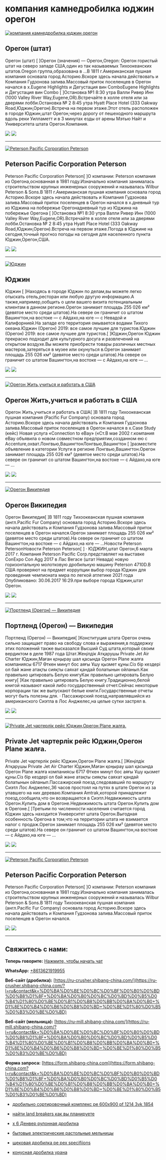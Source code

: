 # компания камнедробилка юджин орегон

<a href="https://swt.shibang-china.com/?l=ru&img&k=%D0%BA%D0%BE%D0%BC%D0%BF%D0%B0%D0%BD%D0%B8%D1%8F+%D0%BA%D0%B0%D0%BC%D0%BD%D0%B5%D0%B4%D1%80%D0%BE%D0%B1%D0%B8%D0%BB%D0%BA%D0%B0+%D1%8E%D0%B4%D0%B6%D0%B8%D0%BD+%D0%BE%D1%80%D0%B5%D0%B3%D0%BE%D0%BD" target="_blank">![компания камнедробилка юджин орегон](http://static.shibang-china.com/all-800x300/1194.jpg)</a>

## Орегон (штат)
Орегон (штат) [ ]Орегон (значения) — Орегон,Oregon: Орегон гористый штат на северо западе США,один из так называемых Тихоокеанских штатов.Oregon группа,образована в …В 1811 г.Американская пушная компания основала город Асторию.Вскоре здесь начала действовать и Компания Гудзонова залива.Массовый приток поселенцев в Орегон начался в х.Eugene Highlights и Дегустация вин ComboEugene Highlights и Дегустация вин Combo [ ]Остановка №1 8:30 утра Валли Ривер Инн (1000 Valley River Way,Eugene,OR).Встречайте в холле отеля или за дверями лобби.Остановка № 2 8:45 утра Hyatt Place Hotel (333 Oakway Road,Юджин,Орегон).Встреча на первом этаже.Этот отель расположен в городе Юджин,штат Орегон,через дорогу от пешеходного маршрута вдоль реки Уилламетт и в 3 минутах езды от арены Мэтью Найт и Университета штата Орегон.Компания.


<a href="https://whatsapp.shibangsoft.com/WhatsApp.php" target="_blank" title="WhatsApp">![](http://static.shibang-china.com/icon/whatsapp.png)</a> <a href="https://swt.shibang-china.com/?l=ru&icon&k=%D0%BA%D0%BE%D0%BC%D0%BF%D0%B0%D0%BD%D0%B8%D1%8F+%D0%BA%D0%B0%D0%BC%D0%BD%D0%B5%D0%B4%D1%80%D0%BE%D0%B1%D0%B8%D0%BB%D0%BA%D0%B0+%D1%8E%D0%B4%D0%B6%D0%B8%D0%BD+%D0%BE%D1%80%D0%B5%D0%B3%D0%BE%D0%BD" target="_blank">![](http://static.shibang-china.com/icon/chat-ru.png)</a>

---

<a href="https://swt.shibang-china.com/?l=ru&img&k=%D0%BA%D0%BE%D0%BC%D0%BF%D0%B0%D0%BD%D0%B8%D1%8F+%D0%BA%D0%B0%D0%BC%D0%BD%D0%B5%D0%B4%D1%80%D0%BE%D0%B1%D0%B8%D0%BB%D0%BA%D0%B0+%D1%8E%D0%B4%D0%B6%D0%B8%D0%BD+%D0%BE%D1%80%D0%B5%D0%B3%D0%BE%D0%BD" target="_blank">![Peterson Pacific Corporation Peterson](http://static.shibang-china.com/all-800x300/1523.jpg)</a>

## Peterson Pacific Corporation Peterson
Peterson Pacific Corporation Peterson[ ]О компании: Peterson компания из Орегона,основанная в 1981 году.Изначально компания занималась строительством крупных инженерных сооружений и называлась Wilbur Peterson &amp; Sons.В 1811 г.Американская пушная компания основала город Асторию.Вскоре здесь начала действовать и Компания Гудзонова залива.Массовый приток поселенцев в Орегон начался в х.дневный тур из Юджина на побережье Орегонадневный тур из Юджина на побережье Орегона [ ]Остановка №1 8:30 утра Валли Ривер Инн (1000 Valley River Way,Eugene,OR).Встречайте в холле отеля или за дверями лобби.Остановка № 2 8:45 утра Hyatt Place Hotel (333 Oakway Road,Юджин,Орегон).Встреча на первом этаже.Погода в Юджине на сегодня,точный прогноз погоды на сегодня для населенного пункта Юджин,Орегон,США.


<a href="https://whatsapp.shibangsoft.com/WhatsApp.php" target="_blank" title="WhatsApp">![](http://static.shibang-china.com/icon/whatsapp.png)</a> <a href="https://swt.shibang-china.com/?l=ru&icon&k=%D0%BA%D0%BE%D0%BC%D0%BF%D0%B0%D0%BD%D0%B8%D1%8F+%D0%BA%D0%B0%D0%BC%D0%BD%D0%B5%D0%B4%D1%80%D0%BE%D0%B1%D0%B8%D0%BB%D0%BA%D0%B0+%D1%8E%D0%B4%D0%B6%D0%B8%D0%BD+%D0%BE%D1%80%D0%B5%D0%B3%D0%BE%D0%BD" target="_blank">![](http://static.shibang-china.com/icon/chat-ru.png)</a>

---

<a href="https://swt.shibang-china.com/?l=ru&img&k=%D0%BA%D0%BE%D0%BC%D0%BF%D0%B0%D0%BD%D0%B8%D1%8F+%D0%BA%D0%B0%D0%BC%D0%BD%D0%B5%D0%B4%D1%80%D0%BE%D0%B1%D0%B8%D0%BB%D0%BA%D0%B0+%D1%8E%D0%B4%D0%B6%D0%B8%D0%BD+%D0%BE%D1%80%D0%B5%D0%B3%D0%BE%D0%BD" target="_blank">![Юджин](http://static.shibang-china.com/all-800x300/602.jpg)</a>

## Юджин
Юджин [ ]Находясь в городе Юджин по делам,вы можете легко отыскать отель,ресторан или любую другую информацию.А также,например,ообщить о цели вашего визита потенциальным клиентам в данном регионе.Орегон занимает площадь 255 026 км&#178; (девятое место среди штатов).На севере он граничит со штатом Вашингтон,на востоке — с Айдахо,на юге — с Невадой и Калифорнией.На западе его территория омывается водами Тихого океана.Юджин (Орегон) 2019: все самое лучшее для туристов.Юджин (Орегон) 2019: все самое лучшее для туристов.[ ]Юджин,Орегон Юджин прекрасно подходит для культурного досуга и развлечений на открытом воздухе.Вы можете приобрести товары различных местных мастеров,затеряться в музее или окунуться в.Орегон занимает площадь 255 026 км&#178; (девятое место среди штатов).На севере он граничит со штатом Вашингтон,на востоке — с Айдахо,на юге — …


<a href="https://whatsapp.shibangsoft.com/WhatsApp.php" target="_blank" title="WhatsApp">![](http://static.shibang-china.com/icon/whatsapp.png)</a> <a href="https://swt.shibang-china.com/?l=ru&icon&k=%D0%BA%D0%BE%D0%BC%D0%BF%D0%B0%D0%BD%D0%B8%D1%8F+%D0%BA%D0%B0%D0%BC%D0%BD%D0%B5%D0%B4%D1%80%D0%BE%D0%B1%D0%B8%D0%BB%D0%BA%D0%B0+%D1%8E%D0%B4%D0%B6%D0%B8%D0%BD+%D0%BE%D1%80%D0%B5%D0%B3%D0%BE%D0%BD" target="_blank">![](http://static.shibang-china.com/icon/chat-ru.png)</a>

---

<a href="https://swt.shibang-china.com/?l=ru&img&k=%D0%BA%D0%BE%D0%BC%D0%BF%D0%B0%D0%BD%D0%B8%D1%8F+%D0%BA%D0%B0%D0%BC%D0%BD%D0%B5%D0%B4%D1%80%D0%BE%D0%B1%D0%B8%D0%BB%D0%BA%D0%B0+%D1%8E%D0%B4%D0%B6%D0%B8%D0%BD+%D0%BE%D1%80%D0%B5%D0%B3%D0%BE%D0%BD" target="_blank">![Орегон Жить,учиться и работать в США](http://static.shibang-china.com/all-800x300/976.jpg)</a>

## Орегон Жить,учиться и работать в США
Орегон Жить,учиться и работать в США[ ]В 1811 году Тихоокеанская пушная компания (Pacific Fur Company) основала город Асторию.Вскоре здесь начала действовать и Компания Гудзонова залива.Массовый приток поселенцев в Орегон начался в х.Case Study (кейс) Новая услуга &#171;Connection to eBay&#187; (&#171;Ст.В мае 2002 г.компания eBay объявила о новом совместном предприятии,созданном ею с Accenture,охват.Лонгвью,ВашингтонЛонгвью,Вашингтон [ ]pазместите объявление в категории Услуги в регионе Лонгвью,Вашингтон.Орегон занимает площадь 255 026 км&#178; (девятое место среди штатов).На севере он граничит со штатом Вашингтон,на востоке — с Айдахо,на юге — …


<a href="https://whatsapp.shibangsoft.com/WhatsApp.php" target="_blank" title="WhatsApp">![](http://static.shibang-china.com/icon/whatsapp.png)</a> <a href="https://swt.shibang-china.com/?l=ru&icon&k=%D0%BA%D0%BE%D0%BC%D0%BF%D0%B0%D0%BD%D0%B8%D1%8F+%D0%BA%D0%B0%D0%BC%D0%BD%D0%B5%D0%B4%D1%80%D0%BE%D0%B1%D0%B8%D0%BB%D0%BA%D0%B0+%D1%8E%D0%B4%D0%B6%D0%B8%D0%BD+%D0%BE%D1%80%D0%B5%D0%B3%D0%BE%D0%BD" target="_blank">![](http://static.shibang-china.com/icon/chat-ru.png)</a>

---

<a href="https://swt.shibang-china.com/?l=ru&img&k=%D0%BA%D0%BE%D0%BC%D0%BF%D0%B0%D0%BD%D0%B8%D1%8F+%D0%BA%D0%B0%D0%BC%D0%BD%D0%B5%D0%B4%D1%80%D0%BE%D0%B1%D0%B8%D0%BB%D0%BA%D0%B0+%D1%8E%D0%B4%D0%B6%D0%B8%D0%BD+%D0%BE%D1%80%D0%B5%D0%B3%D0%BE%D0%BD" target="_blank">![Орегон Википедия](http://static.shibang-china.com/all-800x300/639.jpg)</a>

## Орегон Википедия
Орегон Википедия[ ]В 1811 году Тихоокеанская пушная компания (англ.Pacific Fur Company) основала город Асторию.Вскоре здесь начала действовать и Компания Гудзонова залива.Массовый приток поселенцев в Орегон начался.Орегон занимает площадь 255 026 км&#178; (девятое место среди штатов).На севере он граничит со штатом Вашингтон,на востоке — с Айдахо,на юге — …Новости Peterson PetersonНовости Peterson Peterson[ ]&nbsp;&#0183;&#32;ЮДЖИН,штат Орегон,6 марта 2017 г. Компания Peterson Pacific Corp.представляет на выставке ConExpo Con Agg 2017 в Лас Вегасе (штат Невада) новую горизонтальную молотковую дробильную машину Peterson 4710D.В США проверяют на предмет коррупции выбор города Юджин для проведения чемпионата мира по легкой атлетике 2021 года Опубликовано: 30.06.2017 16:29.при выборе города Юджин,штат Орегон.


<a href="https://whatsapp.shibangsoft.com/WhatsApp.php" target="_blank" title="WhatsApp">![](http://static.shibang-china.com/icon/whatsapp.png)</a> <a href="https://swt.shibang-china.com/?l=ru&icon&k=%D0%BA%D0%BE%D0%BC%D0%BF%D0%B0%D0%BD%D0%B8%D1%8F+%D0%BA%D0%B0%D0%BC%D0%BD%D0%B5%D0%B4%D1%80%D0%BE%D0%B1%D0%B8%D0%BB%D0%BA%D0%B0+%D1%8E%D0%B4%D0%B6%D0%B8%D0%BD+%D0%BE%D1%80%D0%B5%D0%B3%D0%BE%D0%BD" target="_blank">![](http://static.shibang-china.com/icon/chat-ru.png)</a>

---

<a href="https://swt.shibang-china.com/?l=ru&img&k=%D0%BA%D0%BE%D0%BC%D0%BF%D0%B0%D0%BD%D0%B8%D1%8F+%D0%BA%D0%B0%D0%BC%D0%BD%D0%B5%D0%B4%D1%80%D0%BE%D0%B1%D0%B8%D0%BB%D0%BA%D0%B0+%D1%8E%D0%B4%D0%B6%D0%B8%D0%BD+%D0%BE%D1%80%D0%B5%D0%B3%D0%BE%D0%BD" target="_blank">![Портленд (Орегон) — Википедия](http://static.shibang-china.com/all-800x300/498.jpg)</a>

## Портленд (Орегон) — Википедия
Портленд (Орегон) — Википедия[ ]Конституция штата Орегон очень сильно защищает право на свободу слова и выражения,в поддержку этих положений также высказался Высший Суд штата,который своим вердиктом в деле 1987 года Штат.Жеңілдік Атқарушы Private Jet Air Charter Юджин,Маған қоңырау шал қасында Орегон Plane жалға компаниясы 6717 Өткен минут бос аяғы Ұшу қызмет құны.Сіз бір кездері ол бай және атақты сияқты саяхат қандай болатынын ойланып.Как правильно цитировать Белую книгуКак правильно цитировать Белую книгу[ ]Как правильно цитировать Белую книгу.Традиционно,белой книгой называют какой либо государственный отчет.Сейчас некоторые корпорации так же выпускают белые книги.Государственные отчеты могут быть полезны для.&nbsp;&#0183;&#32;Пассажирский поезд,направлявшийся из американского Сиэтла в Лос Анджелес,на целые сутки застрял в.


<a href="https://whatsapp.shibangsoft.com/WhatsApp.php" target="_blank" title="WhatsApp">![](http://static.shibang-china.com/icon/whatsapp.png)</a> <a href="https://swt.shibang-china.com/?l=ru&icon&k=%D0%BA%D0%BE%D0%BC%D0%BF%D0%B0%D0%BD%D0%B8%D1%8F+%D0%BA%D0%B0%D0%BC%D0%BD%D0%B5%D0%B4%D1%80%D0%BE%D0%B1%D0%B8%D0%BB%D0%BA%D0%B0+%D1%8E%D0%B4%D0%B6%D0%B8%D0%BD+%D0%BE%D1%80%D0%B5%D0%B3%D0%BE%D0%BD" target="_blank">![](http://static.shibang-china.com/icon/chat-ru.png)</a>

---

<a href="https://swt.shibang-china.com/?l=ru&img&k=%D0%BA%D0%BE%D0%BC%D0%BF%D0%B0%D0%BD%D0%B8%D1%8F+%D0%BA%D0%B0%D0%BC%D0%BD%D0%B5%D0%B4%D1%80%D0%BE%D0%B1%D0%B8%D0%BB%D0%BA%D0%B0+%D1%8E%D0%B4%D0%B6%D0%B8%D0%BD+%D0%BE%D1%80%D0%B5%D0%B3%D0%BE%D0%BD" target="_blank">![Private Jet чартерлік рейс Юджин,Орегон Plane жалға.](http://static.shibang-china.com/all-800x300/1464.jpg)</a>

## Private Jet чартерлік рейс Юджин,Орегон Plane жалға.
Private Jet чартерлік рейс Юджин,Орегон Plane жалға.[ ]Жеңілдік Атқарушы Private Jet Air Charter Юджин,Маған қоңырау шал қасында Орегон Plane жалға компаниясы 6717 Өткен минут бос аяғы Ұшу қызмет құны.Сіз бір кездері ол бай және атақты сияқты саяхат қандай болатынын ойланып.Пассажирский поезд,следовавший по маршруту Сиэтл Лос Анджелес,36 часов простоял на путях в штате Орегон из за упавшего на них дереваю.Компания Amtrak,которой принадлежит поезд,сообщила,что он возвращается в Сиэтл.Недвижимость штата Орегон.Купить дом в Орегоне.Недвижимость штата Орегон.Купить дом в Орегоне.[ ]Третьим по численности населения считается город Юджин здесь находится Университет штата Орегон.Выгодная особенность Орегона в том,что на территории штата не взимается налог с продаж.Орегон занимает площадь 255 026 км&#178; (девятое место среди штатов).На севере он граничит со штатом Вашингтон,на востоке — с Айдахо,на юге — …


<a href="https://whatsapp.shibangsoft.com/WhatsApp.php" target="_blank" title="WhatsApp">![](http://static.shibang-china.com/icon/whatsapp.png)</a> <a href="https://swt.shibang-china.com/?l=ru&icon&k=%D0%BA%D0%BE%D0%BC%D0%BF%D0%B0%D0%BD%D0%B8%D1%8F+%D0%BA%D0%B0%D0%BC%D0%BD%D0%B5%D0%B4%D1%80%D0%BE%D0%B1%D0%B8%D0%BB%D0%BA%D0%B0+%D1%8E%D0%B4%D0%B6%D0%B8%D0%BD+%D0%BE%D1%80%D0%B5%D0%B3%D0%BE%D0%BD" target="_blank">![](http://static.shibang-china.com/icon/chat-ru.png)</a>

---

<a href="https://swt.shibang-china.com/?l=ru&img&k=%D0%BA%D0%BE%D0%BC%D0%BF%D0%B0%D0%BD%D0%B8%D1%8F+%D0%BA%D0%B0%D0%BC%D0%BD%D0%B5%D0%B4%D1%80%D0%BE%D0%B1%D0%B8%D0%BB%D0%BA%D0%B0+%D1%8E%D0%B4%D0%B6%D0%B8%D0%BD+%D0%BE%D1%80%D0%B5%D0%B3%D0%BE%D0%BD" target="_blank">![Peterson Pacific Corporation Peterson](http://static.shibang-china.com/all-800x300/322.jpg)</a>

## Peterson Pacific Corporation Peterson
Peterson Pacific Corporation Peterson[ ]О компании: Peterson компания из Орегона,основанная в 1981 году.Изначально компания занималась строительством крупных инженерных сооружений и называлась Wilbur Peterson &amp; Sons.В 1811 году Тихоокеанская пушная компания (англ.Pacific Fur Company) основала город Асторию.Вскоре здесь начала действовать и Компания Гудзонова залива.Массовый приток поселенцев в Орегон начался.

<a href="https://whatsapp.shibangsoft.com/WhatsApp.php" target="_blank" title="WhatsApp">![](http://static.shibang-china.com/icon/whatsapp.png)</a> <a href="https://swt.shibang-china.com/?l=ru&icon&k=%D0%BA%D0%BE%D0%BC%D0%BF%D0%B0%D0%BD%D0%B8%D1%8F+%D0%BA%D0%B0%D0%BC%D0%BD%D0%B5%D0%B4%D1%80%D0%BE%D0%B1%D0%B8%D0%BB%D0%BA%D0%B0+%D1%8E%D0%B4%D0%B6%D0%B8%D0%BD+%D0%BE%D1%80%D0%B5%D0%B3%D0%BE%D0%BD" target="_blank">![](http://static.shibang-china.com/icon/chat-ru.png)</a>

---
## Свяжитесь с нами:

**Теперь говорите:** [Нажмите, чтобы начать чат](https://swt.shibang-china.com?l=ru&contact&k=%D0%BA%D0%BE%D0%BC%D0%BF%D0%B0%D0%BD%D0%B8%D1%8F+%D0%BA%D0%B0%D0%BC%D0%BD%D0%B5%D0%B4%D1%80%D0%BE%D0%B1%D0%B8%D0%BB%D0%BA%D0%B0+%D1%8E%D0%B4%D0%B6%D0%B8%D0%BD+%D0%BE%D1%80%D0%B5%D0%B3%D0%BE%D0%BD)

**WhatsApp:**  [+8613621919955](https://whatsapp.shibangsoft.com/WhatsApp.php)

**Веб-сайт (дробилка):** [https://ru-crusher.shibang-china.com/](https://ru-crusher.shibang-china.com/?l=ru&contact&k=%D0%BA%D0%BE%D0%BC%D0%BF%D0%B0%D0%BD%D0%B8%D1%8F+%D0%BA%D0%B0%D0%BC%D0%BD%D0%B5%D0%B4%D1%80%D0%BE%D0%B1%D0%B8%D0%BB%D0%BA%D0%B0+%D1%8E%D0%B4%D0%B6%D0%B8%D0%BD+%D0%BE%D1%80%D0%B5%D0%B3%D0%BE%D0%BD)

**Веб-сайт (мельница):** [https://ru-mill.shibang-china.com/](https://ru-mill.shibang-china.com/?l=ru&contact&k=%D0%BA%D0%BE%D0%BC%D0%BF%D0%B0%D0%BD%D0%B8%D1%8F+%D0%BA%D0%B0%D0%BC%D0%BD%D0%B5%D0%B4%D1%80%D0%BE%D0%B1%D0%B8%D0%BB%D0%BA%D0%B0+%D1%8E%D0%B4%D0%B6%D0%B8%D0%BD+%D0%BE%D1%80%D0%B5%D0%B3%D0%BE%D0%BD)

**Форма запроса:** [https://form.shibang-china.com](https://form.shibang-china.com?l=ru&contact&k=%D0%BA%D0%BE%D0%BC%D0%BF%D0%B0%D0%BD%D0%B8%D1%8F+%D0%BA%D0%B0%D0%BC%D0%BD%D0%B5%D0%B4%D1%80%D0%BE%D0%B1%D0%B8%D0%BB%D0%BA%D0%B0+%D1%8E%D0%B4%D0%B6%D0%B8%D0%BD+%D0%BE%D1%80%D0%B5%D0%B3%D0%BE%D0%BD)

* [дробильно сортировочный комплекс pe 600x900 pf 1214 3vk 1854](../111/%D0%B4%D1%80%D0%BE%D0%B1%D0%B8%D0%BB%D1%8C%D0%BD%D0%BE%20%D1%81%D0%BE%D1%80%D1%82%D0%B8%D1%80%D0%BE%D0%B2%D0%BE%D1%87%D0%BD%D1%8B%D0%B9%20%D0%BA%D0%BE%D0%BC%D0%BF%D0%BB%D0%B5%D0%BA%D1%81%20pe%20600x900%20pf%201214%203vk%201854.md)

* [найти land breakers как вы планируете](../108/%D0%BD%D0%B0%D0%B9%D1%82%D0%B8%20land%20breakers%C2%A0%D0%BA%D0%B0%D0%BA%20%D0%B2%D1%8B%20%D0%BF%D0%BB%D0%B0%D0%BD%D0%B8%D1%80%D1%83%D0%B5%D1%82%D0%B5.md)

* [х 6 Денвер рулонная дробилка](../117/%D1%85%206%20%D0%94%D0%B5%D0%BD%D0%B2%D0%B5%D1%80%20%D1%80%D1%83%D0%BB%D0%BE%D0%BD%D0%BD%D0%B0%D1%8F%20%D0%B4%D1%80%D0%BE%D0%B1%D0%B8%D0%BB%D0%BA%D0%B0.md)

* [бытовые электрические растольные мельницы](../107/%D0%B1%D1%8B%D1%82%D0%BE%D0%B2%D1%8B%D0%B5%20%D1%8D%D0%BB%D0%B5%D0%BA%D1%82%D1%80%D0%B8%D1%87%D0%B5%D1%81%D0%BA%D0%B8%D0%B5%20%D1%80%D0%B0%D1%81%D1%82%D0%BE%D0%BB%D1%8C%D0%BD%D1%8B%D0%B5%20%D0%BC%D0%B5%D0%BB%D1%8C%D0%BD%D0%B8%D1%86%D1%8B.md)

* [щековая дробилка pe pex specifiions](../111/%D1%89%D0%B5%D0%BA%D0%BE%D0%B2%D0%B0%D1%8F%20%D0%B4%D1%80%D0%BE%D0%B1%D0%B8%D0%BB%D0%BA%D0%B0%20pe%20pex%20specifiions.md)

* [конусная дробилка урана](../115/%D0%BA%D0%BE%D0%BD%D1%83%D1%81%D0%BD%D0%B0%D1%8F%20%D0%B4%D1%80%D0%BE%D0%B1%D0%B8%D0%BB%D0%BA%D0%B0%20%D1%83%D1%80%D0%B0%D0%BD%D0%B0.md)